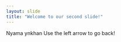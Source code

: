 ```yaml
---
layout: slide
title: "Welcome to our second slide!"
---
```

Nyama ynkhan
Use the left arrow to go back!
